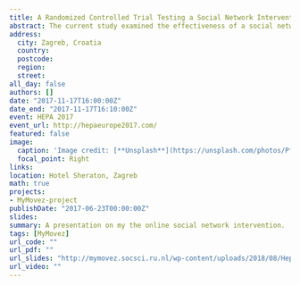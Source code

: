 ```yaml
---
title: A Randomized Controlled Trial Testing a Social Network Intervention to Promote Physical Activity Among Adolescents by using Smartphones
abstract: The current study examined the effectiveness of a social network intervention to promote physical activity among adolescents. Social network interventions utilize the effects that peers have on each other to change behavior throughout the social network. These interventions typically identify a small number of individuals within social networks (i.e. influence agents), and train them to promote specific behaviors. The current intervention is characterized by two innovative aspects; The selection and the training of the influence agents. In previous studies, the selected influence agents were those in the network who received the most nominations. For friendship nominations, popular adolescents will receive more nominations from their peers. However, it is argued that popular adolescents often depend on the social norms of the network to remain popular, and therefore may be reluctant to change their behavior. Selecting adolescents who have close ties with all classmates might be more strategic. Second, previous studies used face to face training, which makes the intervention difficult to carry out on a large scale. Therefore, this study contacts and trains de influence agents via smartphones, and keeps contact with the influence agents during the intervention. A total of 190 adolescents (46.32% boys; M age = 12.17, age range 11-14 years) were randomly allocated to either the intervention or control condition. Participants received a research smartphone to measure sociometrics and covariates, and an accelerometer to measure physical activity (steps per day) at baseline and during the intervention one month later. In the intervention condition, the influence agents were trained via the smartphone how they could promote physical activity among their classmates.A multi-level model tested the effectiveness of the intervention, controlling for clustering of the data within participants and days. No intervention effect was observed (b= .11, t(599.46) = 1.10, p =.27).This was the first study to test whether physical activity could be promoted via influential peers by using smartphones. Unfortunately, the intervention could not increase physical activity in adolescents. Next to other discussion points, the consequences of the smartphone based training and the selection criterion for the influence agents are discussed.
address:
  city: Zagreb, Croatia
  country: 
  postcode: 
  region: 
  street:
all_day: false
authors: []
date: "2017-11-17T16:00:00Z"
date_end: "2017-11-17T16:10:00Z"
event: HEPA 2017
event_url: http://hepaeurope2017.com/
featured: false
image:
  caption: 'Image credit: [**Unsplash**](https://unsplash.com/photos/PfelLPI_msc)'
  focal_point: Right
links:
location: Hotel Sheraton, Zagreb
math: true
projects:
- MyMovez-project
publishDate: "2017-06-23T00:00:00Z"
slides: 
summary: A presentation on my the online social network intervention.
tags: [MyMovez]
url_code: ""
url_pdf: ""
url_slides: "http://mymovez.socsci.ru.nl/wp-content/uploads/2018/08/Hepa_T_van_Woudenberg_PA_interventions_in-_various_settings_43.pdf"
url_video: ""
---
```

